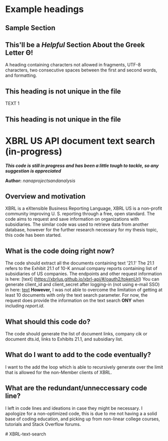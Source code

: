 # Example headings

## Sample Section

## This'll be a _Helpful_ Section About the Greek Letter Θ!
A heading containing characters not allowed in fragments, UTF-8 characters, two consecutive spaces between the first and second words, and formatting.

## This heading is not unique in the file

TEXT 1

## This heading is not unique in the file




# XBRL US API document text search (in-progress)


***This code is still in progress and has been a little tough to tackle, so any suggestion is appreciated***

**Author:** *nanaprojectsandanalysis*

## Overview and motivation
XBRL is a eXtensible Business Reporting Language, XBRL US is a non-profit community improving U. S. reporting through a free, open standard. The code aims to request and save information on organizations with subsidiaries. The similar code was used to retrieve data from another database, however for the further research necessary for my thesis topic, this code has been started. 

## What is the code doing right now?
The code should extract all the documents containing text '21.1' The 21.1 refers to the Exhibit 21.1 of 10-K annual company reports containing list of subsidiaries of US companies. 
The endpoints and other request information is here: [text] (https://xbrlus.github.io/xbrl-api/#/oauth2/tokenUrl)
You can generate client_id and client_secret after logging-in (not using e-mail SSO) in here: [text](https://xbrl.us/home/use/xbrl-api/access-token/)
**However,** I was not able to overcome the limitation of getting at least 10 documents with only the text search parameter. For now, the request does provide the information on the text search **ONY** when including *report.id*. 

## What should this code do?
The code should generate the list of document links, company cik or document dts.id, links to Exhibits 21.1, and subsidiary list.

## What do I want to add to the code eventually?
I want to the add the loop which is able to recursively generate over the limit that is allowed for the non-Member clients of XBRL.

## What are the redundant/unneccessary code line?
I left in code lines and ideations in case they might be necessary. I apologize for a non-optimized code, this is due to me not having a a solid base of coding education, and picking up from non-linear college courses, tutorials and Stack Overflow forums. 


#   X B R L - t e x t - s e a r c h 
 
 
